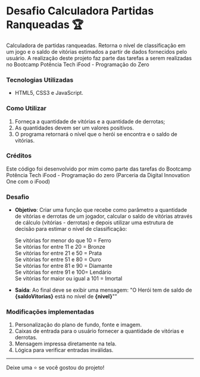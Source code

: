 # Desafio Calculadora Partidas Ranqueadas 🏆
Calculadora de partidas ranqueadas. Retorna o nível de classificação em um jogo e o saldo de vitórias estimados a partir de dados fornecidos pelo usuário. A realização deste projeto faz parte das tarefas a serem realizadas no Bootcamp Potência Tech iFood - Programação do Zero

### Tecnologias Utilizadas

- HTML5, CSS3 e JavaScript.

### Como Utilizar

1. Forneça a quantidade de vitórias e a quantidade de derrotas;
2. As quantidades devem ser um valores positivos.
3. O programa retornará o nível que o herói se encontra e o saldo de vitórias.

### Créditos

Este código foi desenvolvido por mim como parte das tarefas do Bootcamp Potência Tech iFood - Programação do zero (Parceria da Digital Innovation One com o iFood) 

### Desafio

- **Objetivo**: Criar uma função que recebe como parâmetro a quantidade de vitórias e derrotas de um jogador, calcular o saldo de vitórias através de cálculo (vitórias - derrotas) e depois utilizar uma estrutura de decisão para estimar o nível de classificação:

  Se vitórias for menor do que 10 = Ferro <br/>
  Se vitórias for entre 11 e 20 = Bronze <br/>
  Se vitórias for entre 21 e 50 = Prata <br/>
  Se vitórias for entre 51 e 80 = Ouro <br/>
  Se vitórias for entre 81 e 90 = Diamante <br/>
  Se vitórias for entre 91 e 100= Lendário <br/>
  Se vitórias for maior ou igual a 101 = Imortal

- **Saída**: Ao final deve se exibir uma mensagem: "O Herói tem de saldo de **{saldoVitorias}** está no nível de **{nivel}**""
 
### Modificações implementadas
1. Personalização do plano de fundo, fonte e imagem.
2. Caixas de entrada para o usuário fornecer a quantidade de vitórias e derrotas.
3. Mensagem impressa diretamente na tela.
4. Lógica para verificar entradas inválidas.

---

Deixe uma ⭐️ se você gostou do projeto!
